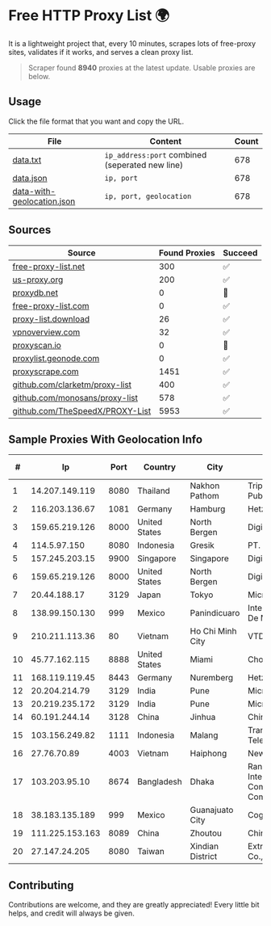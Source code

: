 
# Free HTTP Proxy List 🌍

It is a lightweight project that, every 10 minutes, scrapes lots of free-proxy sites, validates if it works, and serves a clean proxy list.


> Scraper found **8940** proxies at the latest update. Usable proxies are below.

## Usage

Click the file format that you want and copy the URL.


|File|Content|Count|
|----|-------|-----|
|[data.txt](https://raw.githubusercontent.com/themiralay/Proxy-List-World/master/data.txt)|`ip_address:port` combined (seperated new line)|678|
|[data.json](https://raw.githubusercontent.com/themiralay/Proxy-List-World/master/data.json)|`ip, port`|678|
|[data-with-geolocation.json](https://raw.githubusercontent.com/themiralay/Proxy-List-World/master/data-with-geolocation.json)|`ip, port, geolocation`|678|

## Sources

|Source|Found Proxies|Succeed|
|------|-------------|-------|
|[free-proxy-list.net](https://free-proxy-list.net)|300|✅|
|[us-proxy.org](https://www.us-proxy.org)|200|✅|
|[proxydb.net](http://proxydb.net)|0|🚫|
|[free-proxy-list.com](https://free-proxy-list.com/?page=&port=&type%5B%5D=http&type%5B%5D=https&up_time=0&search=Search)|0|✅|
|[proxy-list.download](https://www.proxy-list.download/HTTP)|26|✅|
|[vpnoverview.com](https://vpnoverview.com/privacy/anonymous-browsing/free-proxy-servers)|32|✅|
|[proxyscan.io](https://www.proxyscan.io)|0|🚫|
|[proxylist.geonode.com](https://proxylist.geonode.com/api/proxy-list?limit=300&page=1&sort_by=lastChecked&sort_type=desc&protocols=http,https)|0|✅|
|[proxyscrape.com](https://api.proxyscrape.com/v2/?request=displayproxies&protocol=http&timeout=10000&country=all&ssl=all&anonymity=all)|1451|✅|
|[github.com/clarketm/proxy-list](https://raw.githubusercontent.com/clarketm/proxy-list/master/proxy-list-raw.txt)|400|✅|
|[github.com/monosans/proxy-list](https://raw.githubusercontent.com/monosans/proxy-list/main/proxies/http.txt)|578|✅|
|[github.com/TheSpeedX/PROXY-List](https://raw.githubusercontent.com/TheSpeedX/PROXY-List/master/http.txt)|5953|✅|


## Sample Proxies With Geolocation Info

|#|Ip|Port|Country|City|Internet Service Provider|
|-|--|----|-------|----|-------------------------|
|1|14.207.149.119|8080|Thailand|Nakhon Pathom|Triple T Broadband Public Company Limited|
|2|116.203.136.67|1081|Germany|Hamburg|Hetzner Online GmbH|
|3|159.65.219.126|8000|United States|North Bergen|DigitalOcean, LLC|
|4|114.5.97.150|8080|Indonesia|Gresik|PT. INDOSAT Tbk|
|5|157.245.203.15|9900|Singapore|Singapore|DigitalOcean, LLC|
|6|159.65.219.126|8000|United States|North Bergen|DigitalOcean, LLC|
|7|20.44.188.17|3129|Japan|Tokyo|Microsoft Corporation|
|8|138.99.150.130|999|Mexico|Panindicuaro|Internet Telefonia Y TV De Michoacan SA De CV|
|9|210.211.113.36|80|Vietnam|Ho Chi Minh City|VTDC|
|10|45.77.162.115|8888|United States|Miami|Choopa|
|11|168.119.119.45|8443|Germany|Nuremberg|Hetzner Online GmbH|
|12|20.204.214.79|3129|India|Pune|Microsoft Corporation|
|13|20.219.235.172|3129|India|Pune|Microsoft Corporation|
|14|60.191.244.14|3128|China|Jinhua|Chinanet|
|15|103.156.249.82|1111|Indonesia|Malang|Trans Media Telekomunikasi|
|16|27.76.70.89|4003|Vietnam|Haiphong|Newass2011xDSLHCMC|
|17|103.203.95.10|8674|Bangladesh|Dhaka|Rana Javed Kabir t/a Interpid Broadband Communication Company Ltd.|
|18|38.183.135.189|999|Mexico|Guanajuato City|Cogent Communications|
|19|111.225.153.163|8089|China|Zhoutou|China Telecom|
|20|27.147.24.205|8080|Taiwan|Xindian District|Extra-Lan Technologies Co., LTD|



## Contributing

Contributions are welcome, and they are greatly appreciated! Every
little bit helps, and credit will always be given.

